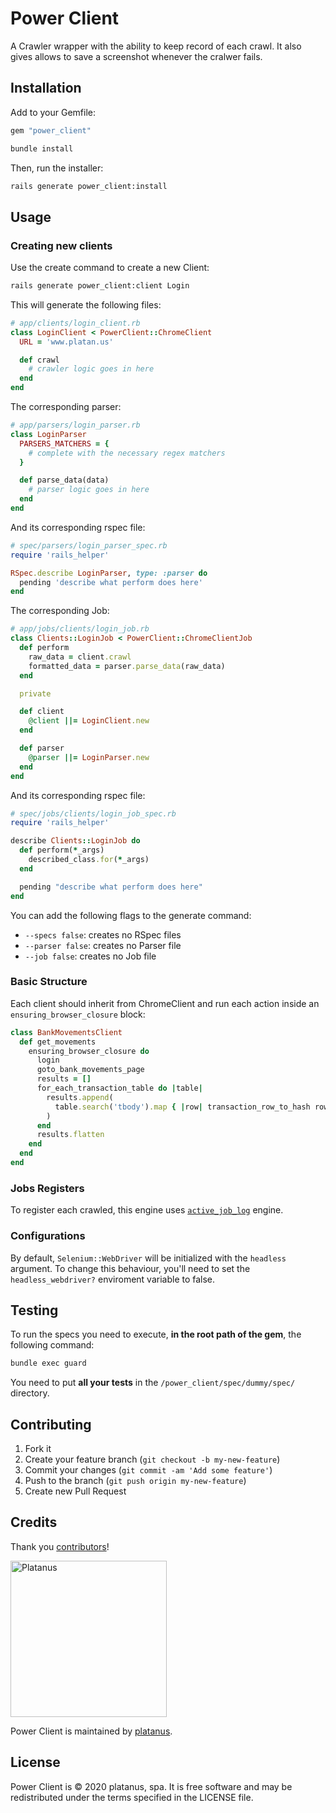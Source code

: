 # Power Client

A Crawler wrapper with the ability to keep record of each crawl. It also gives allows to save a screenshot whenever the cralwer fails.

## Installation

Add to your Gemfile:

```ruby
gem "power_client"
```

```bash
bundle install
```

Then, run the installer:

```bash
rails generate power_client:install
```

## Usage

### Creating new clients
Use the create command to create a new Client:

```bash
rails generate power_client:client Login
```

This will generate the following files:

```ruby
# app/clients/login_client.rb
class LoginClient < PowerClient::ChromeClient
  URL = 'www.platan.us'

  def crawl
    # crawler logic goes in here
  end
end
```

The corresponding parser:

```ruby
# app/parsers/login_parser.rb
class LoginParser
  PARSERS_MATCHERS = {
    # complete with the necessary regex matchers
  }

  def parse_data(data)
    # parser logic goes in here
  end
end
```

And its corresponding rspec file:

```ruby
# spec/parsers/login_parser_spec.rb
require 'rails_helper'

RSpec.describe LoginParser, type: :parser do
  pending 'describe what perform does here'
end
```

The corresponding Job:

```ruby
# app/jobs/clients/login_job.rb
class Clients::LoginJob < PowerClient::ChromeClientJob
  def perform
    raw_data = client.crawl
    formatted_data = parser.parse_data(raw_data)
  end

  private

  def client
    @client ||= LoginClient.new
  end

  def parser
    @parser ||= LoginParser.new
  end
end
```

And its corresponding rspec file:

```ruby
# spec/jobs/clients/login_job_spec.rb
require 'rails_helper'

describe Clients::LoginJob do
  def perform(*_args)
    described_class.for(*_args)
  end

  pending "describe what perform does here"
end
```

You can add the following flags to the generate command:

- `--specs false`: creates no RSpec files
- `--parser false`: creates no Parser file
- `--job false`: creates no Job file

### Basic Structure

Each client should inherit from ChromeClient and run each action inside an `ensuring_browser_closure` block:

```ruby
class BankMovementsClient
  def get_movements
    ensuring_browser_closure do
      login
      goto_bank_movements_page
      results = []
      for_each_transaction_table do |table|
        results.append(
          table.search('tbody').map { |row| transaction_row_to_hash row }
        )
      end
      results.flatten
    end
  end
end
```

### Jobs Registers

To register each crawled, this engine uses [`active_job_log`](https://github.com/platanus/active_job_log) engine.

### Configurations

By default, `Selenium::WebDriver` will be initialized with the `headless` argument. To change this behaviour, you'll need to set the `headless_webdriver?` enviroment variable to false.


## Testing

To run the specs you need to execute, **in the root path of the gem**, the following command:

```bash
bundle exec guard
```

You need to put **all your tests** in the `/power_client/spec/dummy/spec/` directory.

## Contributing

1. Fork it
2. Create your feature branch (`git checkout -b my-new-feature`)
3. Commit your changes (`git commit -am 'Add some feature'`)
4. Push to the branch (`git push origin my-new-feature`)
5. Create new Pull Request

## Credits

Thank you [contributors](https://github.com/platanus/power_client/graphs/contributors)!

<img src="http://platan.us/gravatar_with_text.png" alt="Platanus" width="250"/>

Power Client is maintained by [platanus](http://platan.us).

## License

Power Client is © 2020 platanus, spa. It is free software and may be redistributed under the terms specified in the LICENSE file.
